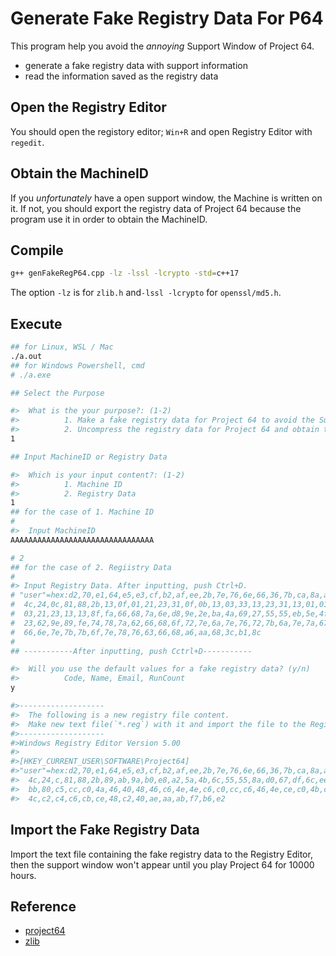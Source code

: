 # Generate Fake Registry Data For P64

This program help you avoid the _annoying_ Support Window of Project 64.

- generate a fake registry data with support information
- read the information saved as the registry data

## Open the Registry Editor

You should open the registory editor; `Win+R` and open Registry Editor with `regedit`.

## Obtain the MachineID

If you _unfortunately_ have a open support window, the Machine is written on it.
If not, you should export the registry data of Project 64 because the program use it in order to obtain the MachineID.

## Compile

```bash
g++ genFakeRegP64.cpp -lz -lssl -lcrypto -std=c++17
```

The option `-lz` is for `zlib.h` and`-lssl -lcrypto` for `openssl/md5.h`.

## Execute

```bash
## for Linux, WSL / Mac
./a.out
## for Windows Powershell, cmd
# ./a.exe

## Select the Purpose

#>  What is the your purpose?: (1-2)
#>          1. Make a fake registry data for Project 64 to avoid the Support Window.
#>          2. Uncompress the registry data for Project 64 and obtain the saved information
1

## Input MachineID or Registry Data

#>  Which is your input content?: (1-2)
#>          1. Machine ID
#>          2. Registry Data
1
## for the case of 1. Machine ID
#
#>  Input MachineID
AAAAAAAAAAAAAAAAAAAAAAAAAAAAAAAA

# 2
## for the case of 2. Regiistry Data
#
#> Input Registry Data. After inputting, push Ctrl+D.
# "user"=hex:d2,70,e1,64,e5,e3,cf,b2,af,ee,2b,7e,76,6e,66,36,7b,ca,8a,a0,4e,8f,\
#  4c,24,0c,81,88,2b,13,0f,01,21,23,31,0f,0b,13,03,33,13,23,31,13,01,01,0f,1b,\
#  03,21,23,13,13,8f,fa,66,68,7a,6e,d8,9e,2e,ba,4a,69,27,55,55,eb,5e,4f,97,26,\
#  23,62,9e,89,fe,74,78,7a,62,66,68,6f,72,7e,6a,7e,76,72,7b,6a,7e,7a,67,66,78,\
#  66,6e,7e,7b,7b,6f,7e,78,76,63,66,68,a6,aa,68,3c,b1,8c
#
## -----------After inputting, push Cctrl+D-----------

#>  Will you use the default values for a fake registry data? (y/n)
#>          Code, Name, Email, RunCount
y

#>-------------------
#>  The following is a new registry file content.
#>  Make new text file(`*.reg`) with it and import the file to the Registry Editor.
#>-------------------
#>Windows Registry Editor Version 5.00
#>
#>[HKEY_CURRENT_USER\SOFTWARE\Project64]
#>"user"=hex:d2,70,e1,64,e5,e3,cf,b2,af,ee,2b,7e,76,6e,66,36,7b,ca,8a,a0,4e,8f,\
#>  4c,24,c,81,88,2b,89,ab,9a,b0,e8,a2,5a,4b,6c,55,55,8a,d0,67,df,6c,ee,ce,30,\
#>  bb,80,c5,cc,c0,4a,46,40,48,46,c6,4e,4e,c6,c0,cc,c6,46,4e,ce,c0,4b,c8,c2,4a,\
#>  4c,c2,c4,c6,cb,ce,48,c2,40,ae,aa,ab,f7,b6,e2
```

## Import the Fake Registry Data

Import the text file containing the fake registry data to the Registry Editor, then the support window won't appear until you play Project 64 for 10000 hours.

## Reference

- [project64](https://github.com/project64/project64)
- [zlib](https://github.com/madler/zlib)